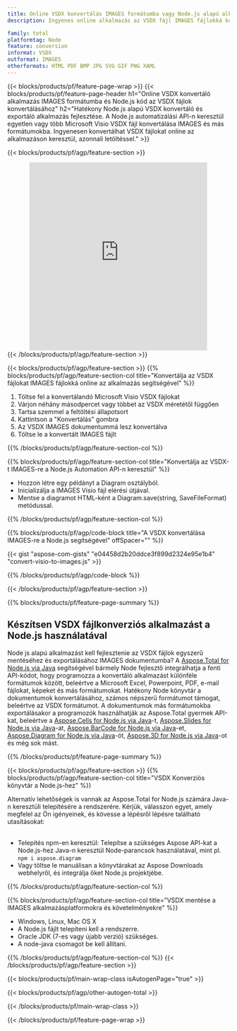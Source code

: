 ```yaml
---
title: Online VSDX konvertálás IMAGES formátumba vagy Node.js alapú alkalmazás létrehozása VSDX fájlok konvertálásához
description: Ingyenes online alkalmazás az VSDX fájl IMAGES fájlokká konvertálásához. Node.js konverziós könyvtár kódja a Microsoft Visio VSDX dokumentumokhoz.  

family: total
platformtag: Node
feature: conversion
informat: VSDX
outformat: IMAGES
otherformats: HTML PDF BMP JPG SVG GIF PNG XAML
---
```

{{< blocks/products/pf/feature-page-wrap >}}
{{< blocks/products/pf/feature-page-header h1="Online VSDX konvertáló alkalmazás IMAGES formátumba és Node.js kód az VSDX fájlok konvertálásához" h2="Hatékony Node.js alapú VSDX konvertáló és exportáló alkalmazás fejlesztése.  A Node.js automatizálási API-n keresztül egyetlen vagy több Microsoft Visio VSDX fájl konvertálása IMAGES és más formátumokba.  Ingyenesen konvertálhat VSDX fájlokat online az alkalmazáson keresztül, azonnali letöltéssel." >}}


{{< blocks/products/pf/agp/feature-section >}}

<div class="container-fluid agp-content bg-white aboutfile box-1 vh100 section nopbtm">
<div class=container>
<div class=row>
<div class="demobox tc col-md-12 padding-0" align="center">

<iframe title="Ingyenes online VSDX–IMAGES konverziós alkalmazás" style="border: none; height: 426px;" scrolling="no" src="https://total-conversion-app-65z5r2lp.k8s.dynabic.com/?to=images&from=vsdx" id="child-iframe" width="80%"></iframe>

</div></div>
</div></div>
{{< /blocks/products/pf/agp/feature-section >}}


{{< blocks/products/pf/agp/feature-section >}}
{{% blocks/products/pf/agp/feature-section-col title="Konvertálja az VSDX fájlokat IMAGES fájlokká online az alkalmazás segítségével" %}}

1. Töltse fel a konvertálandó Microsoft Visio VSDX fájlokat
1. Várjon néhány másodpercet vagy többet az VSDX méretétől függően
1. Tartsa szemmel a feltöltési állapotsort
1. Kattintson a "Konvertálás" gombra
1. Az VSDX IMAGES dokumentummá lesz konvertálva
1. Töltse le a konvertált IMAGES fájlt

{{% /blocks/products/pf/agp/feature-section-col %}}

{{% blocks/products/pf/agp/feature-section-col title="Konvertálja az VSDX-t IMAGES-re a Node.js Automation API-n keresztül" %}}

- Hozzon létre egy példányt a Diagram osztályból.
- Inicializálja a IMAGES Visio fájl elérési útjával.
- Mentse a diagramot HTML-ként a Diagram.save(string, SaveFileFormat) metódussal.

{{% /blocks/products/pf/agp/feature-section-col %}}

{{% blocks/products/pf/agp/code-block title="A VSDX konvertálása IMAGES-re a Node.js segítségével" offSpacer="" %}}

{{< gist "aspose-com-gists" "e04458d2b20ddce3f899d2324e95e1b4" "convert-visio-to-images.js" >}}

{{% /blocks/products/pf/agp/code-block %}}

{{< /blocks/products/pf/agp/feature-section >}}

{{% blocks/products/pf/feature-page-summary %}}

<h2>Készítsen VSDX fájlkonverziós alkalmazást a Node.js használatával</h2>

Node js alapú alkalmazást kell fejlesztenie az VSDX fájlok egyszerű mentéséhez és exportálásához IMAGES dokumentumba?  A [Aspose.Total for Node.js via Java](https://products.aspose.com/total/hu/nodejs-java/) segítségével bármely Node fejlesztő integrálhatja a fenti API-kódot, hogy programozza a konvertáló alkalmazást különféle formátumok között, beleértve a Microsoft Excel, Powerpoint, PDF, e-mail fájlokat, képeket és más formátumokat.  Hatékony Node könyvtár a dokumentumok konvertálásához, számos népszerű formátumot támogat, beleértve az VSDX formátumot.  A dokumentumok más formátumokba exportálásakor a programozók használhatják az Aspose.Total gyermek API-kat, beleértve a [Aspose.Cells for Node.js via Java](https://products.aspose.com/cells/hu/nodejs-java/)-t, [Aspose.Slides for Node.js via Java](https://products.aspose.com/slides/hu/nodejs-java/)-at, [Aspose.BarCode for Node.js via Java](https://products.aspose.com/barcode/hu/nodejs-java/)-et, [Aspose.Diagram for Node.js via Java](https://products.aspose.com/diagram/hu/nodejs-java/)-öt, [Aspose.3D for Node.js via Java](https://products.aspose.com/3d/hu/nodejs-java/)-ot és még sok mást.  
 
 

{{% /blocks/products/pf/feature-page-summary %}}

{{< blocks/products/pf/agp/feature-section >}}
{{% blocks/products/pf/agp/feature-section-col title="VSDX Konverziós könyvtár a Node.js-hez" %}}

Alternatív lehetőségek is vannak az Aspose.Total for Node.js számára Java-n keresztüli telepítésére a rendszerére.  Kérjük, válasszon egyet, amely megfelel az Ön igényeinek, és kövesse a lépésről lépésre található utasításokat:<br /><br />

- Telepítés npm-en keresztül: Telepítse a szükséges Aspose API-kat a Node.js-hez Java-n keresztül Node-parancsok használatával, mint pl. ```npm i aspose.diagram```
- Vagy töltse le manuálisan a könyvtárakat az Aspose Downloads webhelyről, és integrálja őket Node.js projektjébe.

{{% /blocks/products/pf/agp/feature-section-col %}}

{{% blocks/products/pf/agp/feature-section-col title="VSDX mentése a IMAGES alkalmazásplatformokra és követelményekre" %}}

- Windows, Linux, Mac OS X
- A Node.js fájlt telepíteni kell a rendszerre.
- Oracle JDK (7-es vagy újabb verzió) szükséges.
- A node-java csomagot be kell állítani.

{{% /blocks/products/pf/agp/feature-section-col %}}
{{< /blocks/products/pf/agp/feature-section >}}

{{< blocks/products/pf/main-wrap-class isAutogenPage="true" >}}

{{< blocks/products/pf/agp/other-autogen-total >}}

{{< /blocks/products/pf/main-wrap-class >}}

{{< /blocks/products/pf/feature-page-wrap >}}